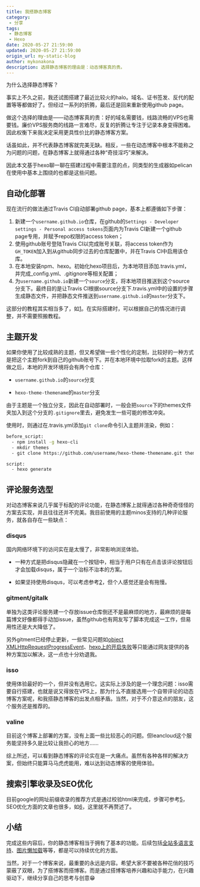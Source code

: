 ```yaml
---
title: 我搭静态博客
category: 
 - 分享
tags: 
 - 静态博客
 - Hexo
date: 2020-05-27 21:59:00
updated: 2020-05-27 21:59:00
origin_url: my-static-blog
author: mykonakona
description: 选择静态博客的理由是：动态博客真的贵。
---
```


为什么选择静态博客？

<!-- more -->

事实上不久之前，我还试图搭建了最近比较火的halo。域名、证书签发、反代的配置等等都做好了。但经过一系列的折腾，最后还是回来重新使用github page。

做这个选择的理由是——动态博客真的贵：好的域名需要钱，线路流畅的VPS也需要钱。廉价VPS服务商的线路一言难尽，反复的折腾让专注于记录本身变得困难。因此权衡下来我决定采用更具性价比的静态博客方案。

话虽如此，并不代表静态博客就完美无缺。相反，一些在动态博客中根本不能称之为问题的问题，在静态博客上就得通过各种“奇技淫巧”来解决。

因此本文基于hexo聊一聊在搭建过程中需要注意的点，同类型的生成器如pelican在使用中基本上围绕的也都是这些问题。

## 自动化部署

现在流行的做法通过Travis CI自动部署github page，基本上都遵循如下步骤：

1. 新建一个`username.github.io`仓库，在github的`Settings - Developer settings - Personal access tokens`页面内为Travis CI新建一个github page专用，并赋予repo权限的access token；
2. 使用github账号登陆Travis CI以完成账号关联，将access token作为`GH_TOKEN`加入到从github同步过去的仓库配置中，并在Travis CI中启用该仓库。
3. 在本地安装npm、hexo。初始化hexo项目后，为本地项目添加.travis.yml，并完成_config.yml、.gitignore等相关配置；
4. 为`username.github.io`新建一个`source`分支，将本地项目推送到这个source分支下。最终目的是让Travis CI根据source分支下.travis.yml中的设置的步骤生成静态文件，并把静态文件推送到`username.github.io`的`master`分支下。

这部分的教程其实相当多了，如[1][1]。在实际搭建时，可以根据自己的情况进行调整，并不需要照搬教程。

## 主题开发

如果你使用了比较成熟的主题，但又希望做一些个性化的定制，比较好的一种方式是把这个主题fork到自己的github账号下。并在本地环境中拉取fork的主题。这样做之后，本地的开发环境将会有两个仓库：

- `username.github.io`的`source`分支
  
- `hexo-theme-themename`的`master`分支

由于主题是一个独立分支，因此在自动部署时，一般会把`source`下的themes文件夹加入到这个分支的`.gitignore`里去，避免发生一些可能的修改冲突。

使用时，则通过在.travis.yml添加`git clone`命令引入主题并渲染，例如：

```bash
before_script:
  - npm install -g hexo-cli 
  - mkdir themes
  - git clone https://github.com/username/hexo-theme-themename.git themes/themename

script: 
  - hexo generate
```

## 评论服务选型

对动态博客来说几乎属于标配的评论功能，在静态博客上就得通过各种奇奇怪怪的方案去实现，并且往往还并不完美。我目前使用的主题minos支持的几种评论服务，就各自存在一些缺点：

### disqus

国内网络环境下的访问实在是太慢了，非常影响浏览体验。
  
- 一种方式是把disqus隐藏在一个按钮中，相当于用户只有在点击该评论按钮后才会加载disqus，属于一个治标不治本的方案。
  
- 如果坚持使用disqus，可以考虑参考[2][2]，但个人感觉还是会有拖慢。

### gitment/gitalk

单独为这类评论服务建一个存放issue仓库倒还不是最麻烦的地方，最麻烦的是每篇博文好像都得手动加issue，虽然github也有网友写了脚本完成这一工作，但易用性还是大大降低了。

另外gitment已经停止更新，一些常见问题如[object XMLHttpRequestProgressEvent][3]、[hexo上的开启失败][4]等只能通过网友提供的各种方案加以解决，这一点也十分劝退我。

### isso

使用体验最好的一个，但并没有选用它。这实际上涉及的是一个理念问题：isso需要自行搭建，也就是说又得放在VPS上，那为什么不直接选用一个自带评论的动态博客方案呢，和我搭静态博客的出发点相矛盾。当然，对于不介意这点的朋友，这个服务还是推荐的。

### valine

目前这个博客上部署的方案，没有上面一些比较恶心的问题。但leancloud这个服务能坚持多久是比较让我担心的地方……

综上所述，可以看到静态博客的评论实在是一大痛点。虽然有各种各样的解决方案，但始终只能算马马虎虎能用，难以达到动态博客的使用体验。

## 搜索引擎收录及SEO优化

目前google的网址前缀收录的推荐方式是通过校验html来完成，步骤可参考[5][5]，SEO优化方面的文章也很多，如[6][6]，这里就不再赘述了。

## 小结

完成这些内容后，你的静态博客相当于拥有了基本的功能。后续包括[全站多语言支持][7]、[图片懒加载][8]等等，都是可以持续优化的方面。

当然，对于一个博客来说，最重要的永远是内容。希望大家不要被各种花俏的技巧蒙蔽了双眼，为了搭博客而搭博客。而是通过搭博客培养兴趣和动手能力，在兴趣驱动下，继续分享自己的思考与创意😁

[1]: https://segmentfault.com/a/1190000021987832 "Travis CI 加 Hexo 实现自动构建部署 Github Pages 博客"
[2]: https://blog.skk.moe/post/prevent-disqus-from-slowing-your-site/#Disqus-Lazyload "使 Disqus 不再拖累性能和页面加载"
[3]: https://github.com/imsun/gitment/issues/100 "总是提示 [object XMLHttpRequestProgressEvent] #100"
[4]: https://github.com/imsun/gitment/issues/178 "hexo博客的gitment评论开启一直失败"
[5]: https://kennyliblog.nctu.me/2019/06/24/Google-search-Hexo-Blog/ "實作 - 讓 Google 能搜尋到自己的 Hexo Blog"
[6]: https://juejin.im/post/5ae7fc18518825672565a7f0#heading-4 "Hexo 个人博客 SEO 优化（3）：改造你的博客，提升搜索引擎排名"
[7]: https://dengcb.com/zh/hexo-minos-multi-language/ "用Minos搭建Hexo全站多语言站点"
[8]: https://blog.skk.moe/post/img-lazyload-hexo/ "图片 lazyload 的学问和在 Hexo 上的最佳实践"
